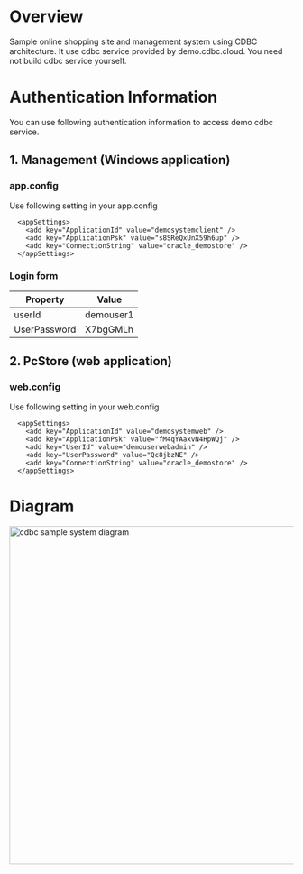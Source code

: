 # Overview
Sample online shopping site and management system using CDBC architecture.
It use cdbc service provided by demo.cdbc.cloud. You need not build cdbc service yourself.

# Authentication Information
 You can use following authentication information to access demo cdbc service.

## 1. Management (Windows application)
### app.config
Use following setting in your app.config
```
  <appSettings>
    <add key="ApplicationId" value="demosystemclient" />
    <add key="ApplicationPsk" value="s8SReQxUnX59h6up" />
    <add key="ConnectionString" value="oracle_demostore" />
  </appSettings>
``` 

### Login form
|Property|Value|
----|---- 
| userId |demouser1|
| UserPassword |X7bgGMLh|
 

##  2. PcStore  (web application)
### web.config
Use following setting in your web.config

```
  <appSettings>
    <add key="ApplicationId" value="demosystemweb" />
    <add key="ApplicationPsk" value="fM4qYAaxvN4HpWQj" />
    <add key="UserId" value="demouserwebadmin" />
    <add key="UserPassword" value="Qc8jbzNE" />
    <add key="ConnectionString" value="oracle_demostore" />
  </appSettings>
```

# Diagram
<img src="https://www.cdbc.cloud/img/github/cdbcsystemsample.png" alt="cdbc sample system diagram" width="600" title="cdbc sample system diagram">


